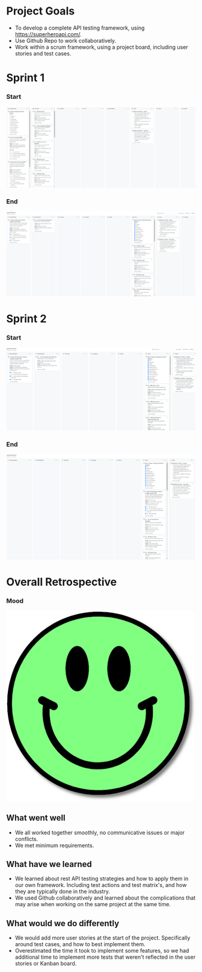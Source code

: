 # Project Goals

- To develop a complete API testing framework, using https://superheroapi.com/.
- Use Github Repo to work collaboratively.
- Work within a scrum framework, using a project board, including user stories and test cases.

# Sprint 1

### Start
![](https://github.com/ChrisRSE/SuperheroApiProject/blob/main/Images/Day0%20Board.PNG)

### End
![](https://github.com/ChrisRSE/SuperheroApiProject/blob/main/Images/Day1End.PNG)

# Sprint 2

### Start
![](https://github.com/ChrisRSE/SuperheroApiProject/blob/main/Images/Day2Start.PNG)

### End
![](https://github.com/ChrisRSE/SuperheroApiProject/blob/main/Images/Day2End.PNG)

# Overall Retrospective

### Mood

![](https://github.com/ChrisRSE/SuperheroApiProject/blob/main/Images/happy.jpg)

## What went well

- We all worked together smoothly, no communicative issues or major conflicts.
- We met minimum requirements.

## What have we learned

- We learned about rest API testing strategies and how to apply them in our own framework. Including test actions and test matrix's, and how they are typically done in the industry.
- We used Github collaboratively and learned about the complications that may arise when working on the same project at the same time.

## What would we do differently

- We would add more user stories at the start of the project. Specifically around test cases, and how to best implement them.
- Overestimated the time it took to implement some features, so we had additional time to implement more tests that weren't reflected in the user stories or Kanban board.
